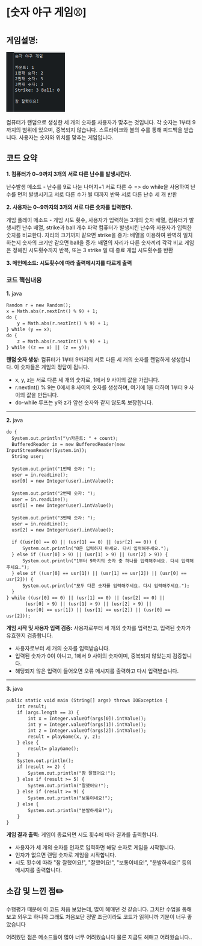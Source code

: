 
# [숫자 야구 게임⚾]

## 게임설명: 
![숫자야구게임_1](https://github.com/junhee23314/java/blob/main/%EC%88%AB%EC%9E%90%20%EC%95%BC%EA%B5%AC%20%EA%B2%8C%EC%9E%84/%EC%88%AB%EC%9E%90%EC%95%BC%EA%B5%AC%EA%B2%8C%EC%9E%84%EC%9D%B4%EB%AF%B8%EC%A7%80_1.png)

컴퓨터가 랜덤으로 생성한 세 개의 숫자를 사용자가 맞추는 것입니다. 각 숫자는 1부터 9까지의 범위에 있으며, 중복되지 않습니다. 
스트라이크와 볼의 수를 통해 피드백을 받습니다. 사용자는 숫자와 위치를 맞추는 게임입니다.


## 코드 요약
__1. 컴퓨터가 0~9까지 3개의 서로 다른 난수를 발생시킨다.__  
 
 난수발생 메소드 - 난수를 9로 나눈 나머지+1
 서로 다른 수 => do while을 사용하여 난수를 먼저 발생시키고 서로 다른 수가 될 때까지 반복
 서로 다른 난수 세 개 반환

__2. 사용자는 0~9까지의 3개의 서로 다른 숫자를 입력한다.__
 
 게임 플레이 메소드 - 게임 시도 횟수, 사용자가 입력하는 3개의 숫자 배열, 컴퓨터가 발생시킨 난수 배열, strike과 ball 개수 파악
 컴퓨터가 발생시킨 난수와 사용자가 입력한 숫자를 비교한다.
 자리의 크기까지 같으면 strike을 증가: 배열을 이용하여 완벽히 일치하는지
  숫자의 크기만 같으면 ball을 증가: 배열의 자리가 다른 숫자끼리 각각 비교
 게임은 정해진 시도횟수까지 반복, 또는 3 strike 일 때  종료
 게임 시도횟수를 반환

__3. 메인메소드: 시도횟수에 따라 출력메시지를 다르게 출력__

### 코드 핵심내용

**1.** java
```
Random r = new Random();
x = Math.abs(r.nextInt() % 9) + 1;
do {
    y = Math.abs(r.nextInt() % 9) + 1;
} while (y == x);
do {
    z = Math.abs(r.nextInt() % 9) + 1;
} while ((z == x) || (z == y));

```
**랜덤 숫자 생성:**
컴퓨터가 1부터 9까지의 서로 다른 세 개의 숫자를 랜덤하게 생성합니다. 이 숫자들은 게임의 정답이 됩니다.

- x, y, z는 서로 다른 세 개의 숫자로, 1에서 9 사이의 값을 가집니다.
- r.nextInt() % 9는 0에서 8 사이의 숫자를 생성하며, 여기에 1을 더하여 1부터 9 사이의 값을 만듭니다.
- do-while 루프는 y와 z가 앞선 숫자와 같지 않도록 보장합니다.
---
  **2.** java
  ```
  do {
    System.out.println("\n카운트: " + count);
    BufferedReader in = new BufferedReader(new InputStreamReader(System.in));
    String user;

    System.out.print("1번째 숫자: ");
    user = in.readLine();
    usr[0] = new Integer(user).intValue();

    System.out.print("2번째 숫자: ");
    user = in.readLine();
    usr[1] = new Integer(user).intValue();

    System.out.print("3번째 숫자: ");
    user = in.readLine();
    usr[2] = new Integer(user).intValue();

    if ((usr[0] == 0) || (usr[1] == 0) || (usr[2] == 0)) {
        System.out.println("0은 입력하지 마세요. 다시 입력해주세요.");
    } else if ((usr[0] > 9) || (usr[1] > 9) || (usr[2] > 9)) {
        System.out.println("1부터 9까지의 숫자 중 하나를 입력해주세요. 다시 입력해주세요.");
    } else if ((usr[0] == usr[1]) || (usr[1] == usr[2]) || (usr[0] == usr[2])) {
        System.out.println("모두 다른 숫자를 입력해주세요. 다시 입력해주세요.");
    }
  } while ((usr[0] == 0) || (usr[1] == 0) || (usr[2] == 0) ||
         (usr[0] > 9) || (usr[1] > 9) || (usr[2] > 9) ||
         (usr[0] == usr[1]) || (usr[1] == usr[2]) || (usr[0] == usr[2]));

  ```
**게임 시작 및 사용자 입력 검증:**
사용자로부터 세 개의 숫자를 입력받고, 입력된 숫자가 유효한지 검증합니다.

- 사용자로부터 세 개의 숫자를 입력받습니다.
- 입력된 숫자가 0이 아니고, 1에서 9 사이의 숫자이며, 중복되지 않았는지 검증합니다.
- 해당되지 않은 입력이 들어오면 오류 메시지를 출력하고 다시 입력받습니다.
---
**3.** java
```
public static void main (String[] args) throws IOException {
    int result;
    if (args.length == 3) {
        int x = Integer.valueOf(args[0]).intValue();
        int y = Integer.valueOf(args[1]).intValue();
        int z = Integer.valueOf(args[2]).intValue();
        result = playGame(x, y, z);
    } else {
        result= playGame();
    }
    System.out.println();
    if (result >= 2) {
        System.out.println("참 잘했어요!");
    } else if (result >= 5) {
        System.out.println("잘했어요!");
    } else if (result >= 9) {
        System.out.println("보통이네요!");
    } else {
        System.out.println("분발하세요!");
    }
}

```
**게임 결과 출력:**
게임이 종료되면 시도 횟수에 따라 결과를 출력합니다.

- 사용자가 세 개의 숫자를 인자로 입력하면 해당 숫자로 게임을 시작합니다.
- 인자가 없으면 랜덤 숫자로 게임을 시작합니다.
- 시도 횟수에 따라 "참 잘했어요!", "잘했어요!", "보통이네요!", "분발하세요!" 등의 메시지를 출력합니다.

## 소감 및 느낀 점✏️
수행평가 때문에 이 코드 처음 보았는데,
많이 헤매던 것 같습니다. 그치만 수업을 통해 보고 외우고 하니까
그래도 처음보단 정말 조금이라도 코드가 읽히니까
기분이 너무 좋았습니다 

어려웠던 점은 메소드들이 많아 너무 어려웠습니다
물론 지금도 헤매고 어려웠습니다..
